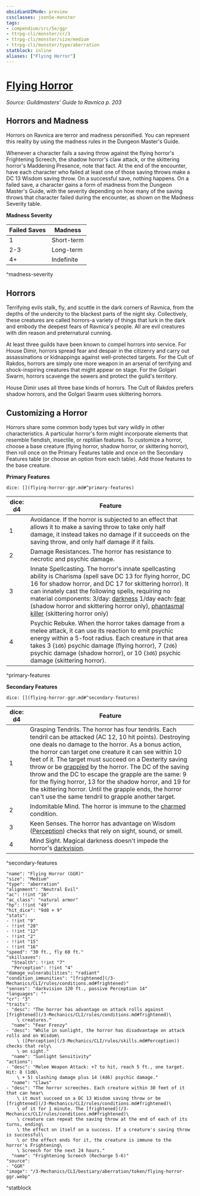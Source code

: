 ```yaml
---
obsidianUIMode: preview
cssclasses: json5e-monster
tags:
- compendium/src/5e/ggr
- ttrpg-cli/monster/cr/3
- ttrpg-cli/monster/size/medium
- ttrpg-cli/monster/type/aberration
statblock: inline
aliases: ["Flying Horror"]
---
```

# [Flying Horror](3-Mechanics\CLI\bestiary\aberration/flying-horror-ggr.md)
*Source: Guildmasters' Guide to Ravnica p. 203*  

## Horrors and Madness

Horrors on Ravnica are terror and madness personified. You can represent this reality by using the madness rules in the Dungeon Master's Guide.

Whenever a character fails a saving throw against the flying horror's Frightening Screech, the shadow horror's claw attack, or the skittering horror's Maddening Presence, note that fact. At the end of the encounter, have each character who failed at least one of those saving throws make a DC 13 Wisdom saving throw. On a successful save, nothing happens. On a failed save, a character gains a form of madness from the Dungeon Master's Guide, with the severity depending on how many of the saving throws that character failed during the encounter, as shown on the Madness Severity table.

**Madness Severity**

| Failed Saves | Madness |
|--------------|---------|
| 1 | Short-term |
| 2-3 | Long-term |
| 4+ | Indefinite |
^madness-severity

## Horrors

Terrifying evils stalk, fly, and scuttle in the dark corners of Ravnica, from the depths of the undercity to the blackest parts of the night sky. Collectively, these creatures are called horrors-a variety of things that lurk in the dark and embody the deepest fears of Ravnica's people. All are evil creatures with dim reason and preternatural cunning.

At least three guilds have been known to compel horrors into service. For House Dimir, horrors spread fear and despair in the citizenry and carry out assassinations or kidnappings against well-protected targets. For the Cult of Rakdos, horrors are simply one more weapon in an arsenal of terrifying and shock-inspiring creatures that might appear on stage. For the Golgari Swarm, horrors scavenge the sewers and protect the guild's territory.

House Dimir uses all three base kinds of horrors. The Cult of Rakdos prefers shadow horrors, and the Golgari Swarm uses skittering horrors.

## Customizing a Horror

Horrors share some common body types but vary wildly in other characteristics. A particular horror's form might incorporate elements that resemble fiendish, insectile, or reptilian features. To customize a horror, choose a base creature (flying horror, shadow horror, or skittering horror), then roll once on the Primary Features table and once on the Secondary Features table (or choose an option from each table). Add those features to the base creature.


**Primary Features**

`dice: [](flying-horror-ggr.md#^primary-features)`

| dice: d4 | Feature |
|----------|---------|
| 1 | Avoidance. If the horror is subjected to an effect that allows it to make a saving throw to take only half damage, it instead takes no damage if it succeeds on the saving throw, and only half damage if it fails. |
| 2 | Damage Resistances. The horror has resistance to necrotic and psychic damage. |
| 3 | Innate Spellcasting. The horror's innate spellcasting ability is Charisma (spell save DC 13 for flying horror, DC 16 for shadow horror, and DC 17 for skittering horror). It can innately cast the following spells, requiring no material components: 3/day: [darkness](/3-Mechanics/CLI/spells/darkness.md) 1/day each: [fear](/3-Mechanics/CLI/spells/fear.md) (shadow horror and skittering horror only), [phantasmal killer](/3-Mechanics/CLI/spells/phantasmal-killer.md) (skittering horror only) |
| 4 | Psychic Rebuke. When the horror takes damage from a melee attack, it can use its reaction to emit psychic energy within a 5-foot radius. Each creature in that area takes 3 (`1d6`) psychic damage (flying horror), 7 (`2d6`) psychic damage (shadow horror), or 10 (`3d6`) psychic damage (skittering horror). |
^primary-features

**Secondary Features**

`dice: [](flying-horror-ggr.md#^secondary-features)`

| dice: d4 | Feature |
|----------|---------|
| 1 | Grasping Tendrils. The horror has four tendrils. Each tendril can be attacked (AC 12, 10 hit points). Destroying one deals no damage to the horror. As a bonus action, the horror can target one creature it can see within 10 feet of it. The target must succeed on a Dexterity saving throw or be [grappled](/3-Mechanics/CLI/rules/conditions.md#grappled) by the horror. The DC of the saving throw and the DC to escape the grapple are the same: 9 for the flying horror, 13 for the shadow horror, and 19 for the skittering horror. Until the grapple ends, the horror can't use the same tendril to grapple another target. |
| 2 | Indomitable Mind. The horror is immune to the [charmed](/3-Mechanics/CLI/rules/conditions.md#charmed) condition. |
| 3 | Keen Senses. The horror has advantage on Wisdom ([Perception](/3-Mechanics/CLI/rules/skills.md#Perception)) checks that rely on sight, sound, or smell. |
| 4 | Mind Sight. Magical darkness doesn't impede the horror's [darkvision](/3-Mechanics/CLI/rules/senses.md#darkvision). |
^secondary-features

```statblock
"name": "Flying Horror (GGR)"
"size": "Medium"
"type": "aberration"
"alignment": "Neutral Evil"
"ac": !!int "16"
"ac_class": "natural armor"
"hp": !!int "49"
"hit_dice": "9d8 + 9"
"stats":
- !!int "9"
- !!int "20"
- !!int "12"
- !!int "2"
- !!int "15"
- !!int "16"
"speed": "30 ft., fly 60 ft."
"skillsaves":
  "Stealth": !!int "7"
  "Perception": !!int "4"
"damage_vulnerabilities": "radiant"
"condition_immunities": "[frightened](/3-Mechanics/CLI/rules/conditions.md#frightened)"
"senses": "darkvision 120 ft., passive Perception 14"
"languages": ""
"cr": "3"
"traits":
- "desc": "The horror has advantage on attack rolls against [frightened](/3-Mechanics/CLI/rules/conditions.md#frightened)\
    \ creatures."
  "name": "Fear Frenzy"
- "desc": "While in sunlight, the horror has disadvantage on attack rolls and on Wisdom\
    \ ([Perception](/3-Mechanics/CLI/rules/skills.md#Perception)) checks that rely\
    \ on sight."
  "name": "Sunlight Sensitivity"
"actions":
- "desc": "Melee Weapon Attack: +7 to hit, reach 5 ft., one target. Hit: 8 (1d6\
    \ + 5) slashing damage plus 14 (4d6) psychic damage."
  "name": "Claws"
- "desc": "The horror screeches. Each creature within 30 feet of it that can hear\
    \ it must succeed on a DC 13 Wisdom saving throw or be [frightened](/3-Mechanics/CLI/rules/conditions.md#frightened)\
    \ of it for 1 minute. The [frightened](/3-Mechanics/CLI/rules/conditions.md#frightened)\
    \ creature can repeat the saving throw at the end of each of its turns, ending\
    \ the effect on itself on a success. If a creature's saving throw is successful\
    \ or the effect ends for it, the creature is immune to the horror's Frightening\
    \ Screech for the next 24 hours."
  "name": "Frightening Screech (Recharge 5-6)"
"source":
- "GGR"
"image": "/3-Mechanics/CLI/bestiary/aberration/token/flying-horror-ggr.webp"
```
^statblock